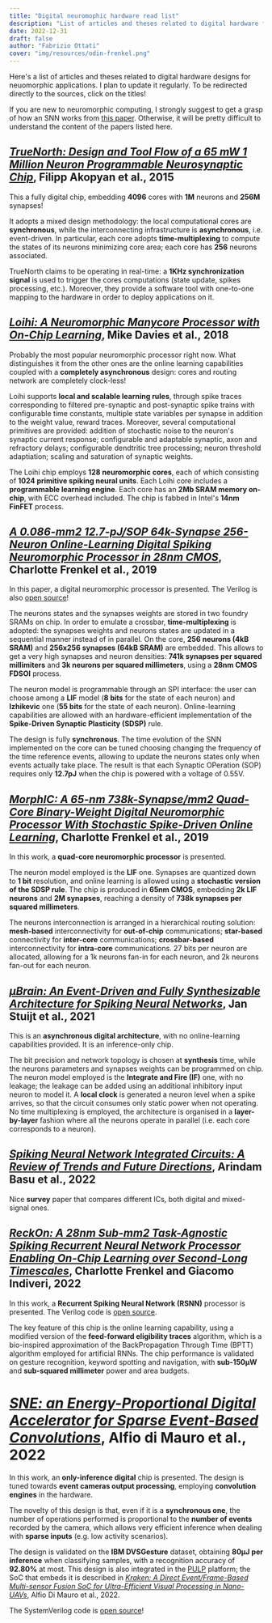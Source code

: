 ```yaml
---
title: "Digital neuromophic hardware read list"
description: "List of articles and theses related to digital hardware for neuromorphic applications."
date: 2022-12-31
draft: false
author: "Fabrizio Ottati"
cover: "img/resources/odin-frenkel.png"
---
```


Here's a list of articles and theses related to digital hardware designs for neuomorphic applications. I plan to update it regularly. To be redirected directly to the sources, click on the titles! 

If you are new to neuromorphic computing, I strongly suggest to get a grasp of how an SNN works from [this paper](https://arxiv.org/abs/2109.12894). Otherwise, it will be pretty difficult to understand the content of the papers listed here.

## [*TrueNorth: Design and Tool Flow of a 65 mW 1 Million Neuron Programmable Neurosynaptic Chip*](https://redwood.berkeley.edu/wp-content/uploads/2021/08/Akopyan2015.pdf), Filipp Akopyan et al., 2015 

This a fully digital chip, embedding **4096** cores with **1M** neurons and **256M** synapses! 

It adopts a mixed design methodology: the local computational cores are **synchronous**, while the interconnecting infrastructure is **asynchronous**, i.e. event-driven. In particular, each core adopts **time-multiplexing** to compute the states of its neurons minimizing core area; each core has **256** neurons associated.

TrueNorth claims to be operating in real-time: a **1KHz synchronization signal** is used to trigger the cores computations (state update, spikes processing, etc.). Moreover, they provide a software tool with one-to-one mapping to the hardware in order to deploy applications on it. 

## [*Loihi: A Neuromorphic Manycore Processor with On-Chip Learning*](https://redwood.berkeley.edu/wp-content/uploads/2021/08/Davies2018.pdf), Mike Davies et al., 2018

Probably the most popular neuromorphic processor right now. What distinguishes it from the other ones are the online learning capabilities coupled with a **completely asynchronous** design: cores and routing network are completely clock-less! 

Loihi supports **local and scalable learning rules**, through spike traces corresponding to filtered pre-synaptic and post-synaptic spike trains with configurable time constants, multiple state variables per synapse in addition to the weight value, reward traces. Moreover, several computational primitives are provided: addition of stochastic noise to the neuron's synaptic current response; configurable and adaptable synaptic, axon and refractory delays; configurable dendtritic tree processing; neuron threshold adaptiation; scaling and saturation of synaptic weights.

The Loihi chip employs **128 neuromorphic cores**, each of which consisting of **1024 primitive spiking neural units**. Each Loihi core includes a **programmable learning engine**. Each core has an **2Mb SRAM memory on-chip**, with ECC overhead included. The chip is fabbed in Intel's **14nm FinFET** process.


## [*A 0.086-mm2 12.7-pJ/SOP 64k-Synapse 256-Neuron Online-Learning Digital Spiking Neuromorphic Processor in 28nm CMOS*](https://arxiv.org/abs/1804.07858), Charlotte Frenkel et al., 2019

In this paper, a digital neuromorphic processor is presented. The Verilog is also [open source](https://github.com/ChFrenkel/ODIN)!

The neurons states and the synapses weights are stored in two foundry SRAMs on chip. In order to emulate a crossbar, **time-multiplexing** is adopted: the synapses weights and neurons states are updated in a sequential manner instead of in parallel. On the core, **256 neurons (4kB SRAM)** and **256x256 synapses (64kB SRAM)** are embedded. This allows to get a very high synapses and neuron densities: **741k synapses per squared millimiters** and **3k neurons per squared millimeters**, using a **28nm CMOS FDSOI** process. 

The neuron model is programmable through an SPI interface: the user can choose among a **LIF** model (**8 bits** for the state of each neuron) and **Izhikevic** one (**55 bits** for the state of each neuron). Online-learning capabilities are allowed with an hardware-efficient implementation of the **Spike-Driven Synaptic Plasticity (SDSP)** rule.

The design is fully **synchronous**. The time evolution of the SNN implemented on the core can be tuned choosing changing the frequency of the time reference events, allowing to update the neurons states only when events actually take place. 
The result is that each Synaptic OPeration (SOP) requires only **12.7pJ** when the chip is powered with a voltage of 0.55V.

## [*MorphIC: A 65-nm 738k-Synapse/mm2 Quad-Core Binary-Weight Digital Neuromorphic Processor With Stochastic Spike-Driven Online Learning*](https://arxiv.org/abs/1904.08513), Charlotte Frenkel et al., 2019

In this work, a **quad-core neuromorphic processor** is presented.

The neuron model employed is the **LIF** one. Synapses are quantized down to **1 bit** resolution, and online learning is allowed using a **stochastic version of the SDSP rule**. The chip is produced in **65nm CMOS**, embedding **2k LIF neurons** and **2M synapses**, reaching a density of **738k synapses per squared millimeters**. 

The neurons interconnection is arranged in a hierarchical routing solution: **mesh-based** interconnectivity for **out-of-chip** communications; **star-based** connectivity for **inter-core** communications; **crossbar-based** interconnectivity for **intra-core** communications. 27 bits per neuron are allocated, allowing for a 1k neurons fan-in for each neuron, and 2k neurons fan-out for each neuron.

## [*μBrain: An Event-Driven and Fully Synthesizable Architecture for Spiking Neural Networks*](https://www.frontiersin.org/articles/10.3389/fnins.2021.664208/full), Jan Stuijt et al., 2021

This is an **asynchronous digital architecture**, with no online-learning capabilities provided. It is an inference-only chip.

The bit precision and network topology is chosen at **synthesis** time, while the neurons parameters and synapses weights can be programmed on chip. The neuron model employed is the **Integrate and Fire (IF)** one, with no leakage; the leakage can be added using an additional inhibitory input neuron to model it. A **local clock** is generated a neuron level when a spike arrives, so that the circuit consumes only static power when not operating. No time multiplexing is employed, the architecture is organised in a **layer-by-layer** fashion where all the neurons operate in parallel (i.e. each core corresponds to a neuron). 

## [*Spiking Neural Network Integrated Circuits: A Review of Trends and Future Directions*](https://arxiv.org/abs/2203.07006), Arindam Basu et al., 2022

Nice **survey** paper that compares different ICs, both digital and mixed-signal ones. 

## [*ReckOn: A 28nm Sub-mm2 Task-Agnostic Spiking Recurrent Neural Network Processor Enabling On-Chip Learning over Second-Long Timescales*](https://arxiv.org/abs/2208.09759), Charlotte Frenkel and Giacomo Indiveri, 2022

In this work, a **Recurrent Spiking Neural Network (RSNN)** processor is presented. The Verilog code is [open source](https://github.com/chfrenkel/ReckON).

The key feature of this chip is the online learning capability, using a modified version of the **feed-forward eligibility traces** algorithm, which is a bio-inspired approximation of the BackPropagation Through Time (BPTT) algorithm employed for artificial RNNs. The chip performance is validated on gesture recognition, keyword spotting and navigation, with **sub-150μW** and **sub-squared millimeter** power and area budgets.

# [*SNE: an Energy-Proportional Digital Accelerator for Sparse Event-Based Convolutions*](https://arxiv.org/abs/2204.10687), Alfio di Mauro et al., 2022

In this work, an **only-inference digital** chip is presented. The design is tuned towards **event cameras output processing**, employing **convolution engines** in the hardware. 

The novelty of this design is that, even if it is a **synchronous one**, the number of operations performed is proportional to the **number of events** recorded by the camera, which allows very efficient inference when dealing with **sparse inputs** (e.g. low activity scenarios). 

The design is validated on the **IBM DVSGesture** dataset, obtaining **80μJ per inference** when classifying samples, with a recognition accuracy of **92.80%** at most. This design is also integrated in the [PULP](https://pulp-platform.org/) platform; the SoC that embeds it is described in [*Kraken: A Direct Event/Frame-Based Multi-sensor Fusion SoC for Ultra-Efficient Visual Processing in Nano-UAVs*](https://arxiv.org/abs/2209.01065), Alfio Di Mauro et al., 2022. 

The SystemVerilog code is [open source](https://github.com/pulp-platform/sne)!
